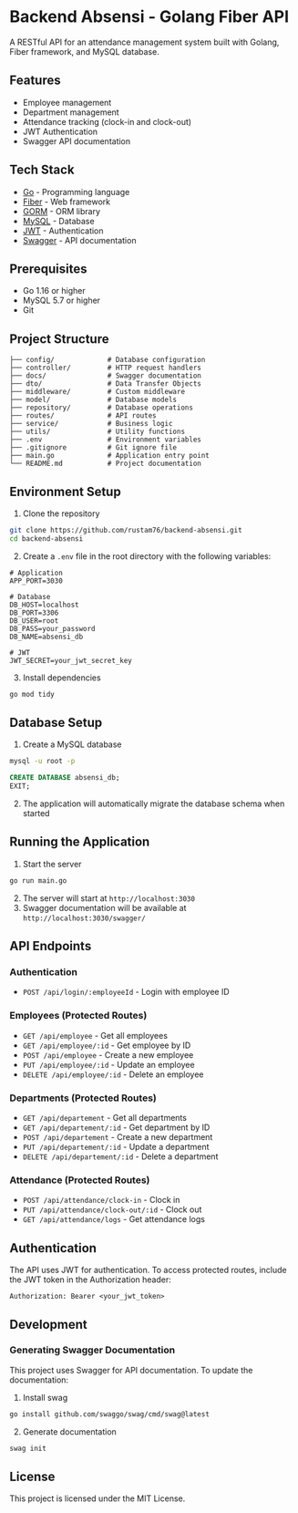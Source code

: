 
          
# Backend Absensi - Golang Fiber API

A RESTful API for an attendance management system built with Golang, Fiber framework, and MySQL database.

## Features

- Employee management
- Department management
- Attendance tracking (clock-in and clock-out)
- JWT Authentication
- Swagger API documentation

## Tech Stack

- [Go](https://golang.org/) - Programming language
- [Fiber](https://gofiber.io/) - Web framework
- [GORM](https://gorm.io/) - ORM library
- [MySQL](https://www.mysql.com/) - Database
- [JWT](https://github.com/golang-jwt/jwt) - Authentication
- [Swagger](https://github.com/gofiber/swagger) - API documentation

## Prerequisites

- Go 1.16 or higher
- MySQL 5.7 or higher
- Git

## Project Structure

```
├── config/             # Database configuration
├── controller/         # HTTP request handlers
├── docs/               # Swagger documentation
├── dto/                # Data Transfer Objects
├── middleware/         # Custom middleware
├── model/              # Database models
├── repository/         # Database operations
├── routes/             # API routes
├── service/            # Business logic
├── utils/              # Utility functions
├── .env                # Environment variables
├── .gitignore          # Git ignore file
├── main.go             # Application entry point
└── README.md           # Project documentation
```

## Environment Setup

1. Clone the repository

```bash
git clone https://github.com/rustam76/backend-absensi.git
cd backend-absensi
```

2. Create a `.env` file in the root directory with the following variables:

```
# Application
APP_PORT=3030

# Database
DB_HOST=localhost
DB_PORT=3306
DB_USER=root
DB_PASS=your_password
DB_NAME=absensi_db

# JWT
JWT_SECRET=your_jwt_secret_key
```

3. Install dependencies

```bash
go mod tidy
```

## Database Setup

1. Create a MySQL database

```bash
mysql -u root -p
```

```sql
CREATE DATABASE absensi_db;
EXIT;
```

2. The application will automatically migrate the database schema when started

## Running the Application

1. Start the server

```bash
go run main.go
```

2. The server will start at `http://localhost:3030`
3. Swagger documentation will be available at `http://localhost:3030/swagger/`

## API Endpoints

### Authentication
- `POST /api/login/:employeeId` - Login with employee ID

### Employees (Protected Routes)
- `GET /api/employee` - Get all employees
- `GET /api/employee/:id` - Get employee by ID
- `POST /api/employee` - Create a new employee
- `PUT /api/employee/:id` - Update an employee
- `DELETE /api/employee/:id` - Delete an employee

### Departments (Protected Routes)
- `GET /api/departement` - Get all departments
- `GET /api/departement/:id` - Get department by ID
- `POST /api/departement` - Create a new department
- `PUT /api/departement/:id` - Update a department
- `DELETE /api/departement/:id` - Delete a department

### Attendance (Protected Routes)
- `POST /api/attendance/clock-in` - Clock in
- `PUT /api/attendance/clock-out/:id` - Clock out
- `GET /api/attendance/logs` - Get attendance logs

## Authentication

The API uses JWT for authentication. To access protected routes, include the JWT token in the Authorization header:

```
Authorization: Bearer <your_jwt_token>
```

## Development

### Generating Swagger Documentation

This project uses Swagger for API documentation. To update the documentation:

1. Install swag

```bash
go install github.com/swaggo/swag/cmd/swag@latest
```

2. Generate documentation

```bash
swag init
```

## License

This project is licensed under the MIT License.

        
